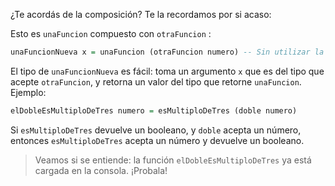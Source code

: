¿Te acordás de la composición? Te la recordamos por si acaso:

Esto es `unaFuncion` compuesto con `otraFuncion` :

```haskell
unaFuncionNueva x = unaFuncion (otraFuncion numero) -- Sin utilizar la función composición (.)

```

El tipo de `unaFuncionNueva` es fácil: toma un argumento `x` que es del tipo que acepte `otraFuncion`, y retorna un valor del tipo que retorne `unaFuncion`. Ejemplo:

```haskell
elDobleEsMultiploDeTres numero = esMultiploDeTres (doble numero)
```

Si `esMultiploDeTres` devuelve un booleano, y `doble` acepta un número, entonces `esMultiploDeTres` acepta un número y devuelve un booleano. 

> Veamos si se entiende: la función `elDobleEsMultiploDeTres` ya está cargada en la consola. ¡Probala!

